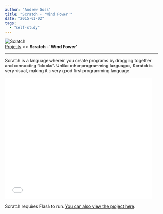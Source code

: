 ```yaml
---
author: "Andrew Goss"
title: "Scratch - 'Wind Power'"
date: "2015-01-02"
tags:
  - "self-study"
---
```

![Scratch](/img/projects/scratch.jpg "Scratch")<br>
<a href="/projects/">Projects</a> >> <b>Scratch - 'Wind Power'</b>

<hr>

Scratch is a language wherein you create programs by dragging together and connecting “blocks”. Unlike other programming languages, Scratch is very visual, making it a very good first programming language.

<iframe allowtransparency="true" width="485" height="402" src="//scratch.mit.edu/projects/embed/16817421/?autostart=false" frameborder="0" allowfullscreen></iframe>

Scratch requires Flash to run. <a href="https://scratch.mit.edu/projects/16817421" target="_blank">You can also view the project here</a>.